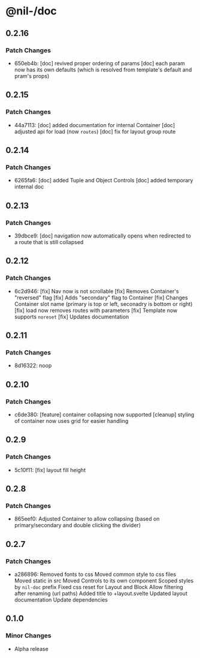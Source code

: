 # @nil-/doc

## 0.2.16

### Patch Changes

-   650eb4b: [doc] revived proper ordering of params
    [doc] each param now has its own defaults (which is resolved from template's default and pram's props)

## 0.2.15

### Patch Changes

-   44a7113: [doc] added documentation for internal Container
    [doc] adjusted api for load (now `routes`)
    [doc] fix for layout group route

## 0.2.14

### Patch Changes

-   6265fa6: [doc] added Tuple and Object Controls
    [doc] added temporary internal doc

## 0.2.13

### Patch Changes

-   39dbce9: [doc] navigation now automatically opens when redirected to a route that is still collapsed

## 0.2.12

### Patch Changes

-   6c2d946: [fix] Nav now is not scrollable
    [fix] Removes Container's "reversed" flag
    [fix] Adds "secondary" flag to Container
    [fix] Changes Container slot name (primary is top or left, seconadry is bottom or right)
    [fix] load now removes routes with parameters
    [fix] Template now supports `noreset`
    [fix] Updates documentation

## 0.2.11

### Patch Changes

-   8d16322: noop

## 0.2.10

### Patch Changes

-   c6de380: [feature] container collapsing now supported
    [cleanup] styling of container now uses grid for easier handling

## 0.2.9

### Patch Changes

-   5c10f11: [fix] layout fill height

## 0.2.8

### Patch Changes

-   865eef0: Adjusted Container to allow collapsing (based on primary/secondary and double clicking the divider)

## 0.2.7

### Patch Changes

-   a286896: Removed fonts to css
    Moved common style to css files
    Moved static in src
    Moved Controls to its own component
    Scoped styles by `nil-doc` prefix
    Fixed css reset for Layout and Block
    Allow filtering after renaming (url paths)
    Added title to +layout.svelte
    Updated layout documentation
    Update dependencies

## 0.1.0

### Minor Changes

-   Alpha release
